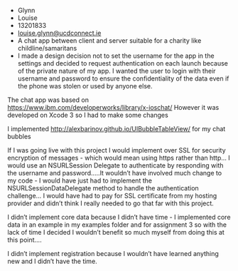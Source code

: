 
+ Glynn
+ Louise
+ 13201833
+ louise.glynn@ucdconnect.ie
+ A chat app between client and server suitable for a charity like childline/samaritans
+ I made a design decision not to set the username for the app in the settings and decided to request authentication on each launch because of the private nature of my app.  I wanted the user to login with their username and password to ensure the confidentiality of the data even if the phone was stolen or used by anyone else.

The chat app was based on https://www.ibm.com/developerworks/library/x-ioschat/
However it was developed on Xcode 3 so I had to make some changes

I implemented http://alexbarinov.github.io/UIBubbleTableView/ for my chat bubbles

If I was going live with this project I would implement over SSL for security encryption of messages - which would mean using https rather than http…
I would use an NSURLSession Delegate to authenticate by responding with the username and password…..It wouldn’t have involved much change to my code - I would have just had to implement the NSURLSessionDataDelegate method to handle the authentication challenge…
I would have had to pay for SSL certificate from my hosting provider and didn’t think I really needed to go that far with this project.

I didn’t implement core data because I didn’t have time - I implemented core data in an example in my examples folder and for assignment 3 so with the lack of time I decided I wouldn’t benefit so much myself from doing this at this point….

I didn’t implement registration because I wouldn’t have learned anything new and I didn’t have the time.





